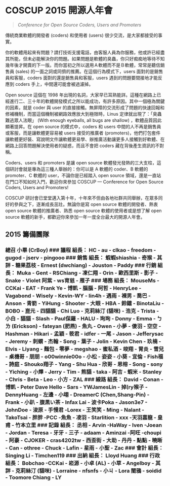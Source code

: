 # COSCUP 2015 開源人年會

> <em>Conference for Open Source Coders, Users and Promoters</em>

傳統商業軟體的開發者 (coders) 和使用者 (users) 很少交流，是大家都接受的事實。

你的軟體用起來有問題？請打技術支援電話，由客服人員為你服務，他或許已經盡其所能，但未必能解決你的問題。如果問題是軟體的臭蟲，你只好痴痴地等待不知幾年後才開賣的下一版。而你當初之所以選用Ａ軟體而不是Ｂ軟體，常常是聽信銷售員 (sales) 的一面之詞或同儕的推薦。在這個行為模式下，users 面對的是銷售員和客服，coders 面對的還是銷售員和客服，users 遇到的問題要間接地才能反應到 coders 手上，中間還可能會被過濾掉。

Open source 這個在 1998 年出現的名詞，大家早已耳熟能詳。這種在網路上已經進行二、三十年的軟體開發模式之所以能成功，有許多原因。其中一個極為關鍵的因素，就是 coder 與 user 的直接接觸。無屏障的交流形成了問題的快速回報和修補機制，而當這個機制被網路效應放大到極限時，Linus 定律就出現了：「臭蟲難逃眾人法眼」 (With enough eyeballs, all bugs are shallow) ，軟體品質因此顯著提昇。在 open source 的模式中，coders 和 users 中間的人不再是銷售員或客服，而是讓軟體更容易被 users 接受的推廣者 (promoters)，他們打包套件讓軟體更好裝、寫說明文件讓軟體更易學、辦推廣活動讓更多人接觸到好軟體、在網路上回答問題解決使用者的疑惑，而且不會把 coders 藏在背後產生資訊的不對稱。

Coders、users 和 promoters 是讓 open source 軟體發光發熱的三大支柱，這個研討會就是專為這三種人舉辦的：你可以是 A 軟體的 coder、B 軟體的 promoter、C 軟體的 user，不論你是已經踏入 open source 領域，還是一直站在門口不知如何入門，歡迎你來參加 COSCUP — Conference for Open Source Coders, Users and Promoters!

COSCUP 研討會已堂堂邁入第十年，十年來不但由各地社群共同舉辦，在眾多同好的參與之下，逐漸成長茁壯。無論你是寫 open source 軟體的開發者、熱衷 open source 軟體的推廣者、熟悉 open source 軟體的使用者或是想了解 open source 軟體的新手，都歡迎你來參加一年一度全台最大的開源人年會。

## 2015 籌備團隊

### 總召 **小畢 (CrBoy)** ### 議程 組長： **HC** - au - clkao - freedom - gugod - jserv - pingooo ### 銷售 組長： **蝦蝦shiashia** - 奇猴 - 其詳 - 糖果荔枝 - Ernest (dwchiang) - Jouston - Paddy ### 行銷 組長： **Muka** - Gent - RSChiang - 凍仁翔 - Orin - 歐西里斯 - 影子 - Snake - Violet 阿紫 - ws育慈 - 雁子 ### 場務 組長： **MouseMs** - CCKai - EAT - Frank Ye - 博凱 - 腦腦 - 阿哲 - HenryLee - Vagabond - Wisely - Kevin-WY - lin4h - 遇雨 - 裸男 - 喬巴 - Anson - 青箭 - YiHung - Shooter - 大眼 - HBA - 鈴鐺 - BinotaLiu - BOBO - 崑元 - 四貓貓 - Chi Luo - 克莉絲汀 (貓咪) - 浩克 - Trista - 小白 - 貓貓 - Slash - Paul保羅 - HALU - 珣珣 - Donny - Emma - ㄅㄌ (Erickson) - fateyan (肥燕) - 魚丸 - Owen - 小夢 - 傻羽 - 空空 - Hashman - Hikari - 孟穎 - 筱君 - idfer - 一尾 - Jason - Jefferysac - Jeremy - 刺蝟 - 杰翰 - Song - 葉子 - Jolin - Kevin Chen - 玖楠 - Elvis - Liyang - 麵包 - 零夢 - megshao - 蜜私酒 - 竣翔 - 胃炎 - 雪兒 - 桌機哥 - 朋朋 - o00winnie00o - 小松 - 姿姿 - 小葵 - 宜倫 - Fish福 - 詩庭 - Shouko翔子 - Yang - Shu Hua - 欣哥 - 恩榕 - Song - sony - Yiching - 小燁 - Jerry - Tim - 熊貓 - taka - 阿吉 - 蝦米 - Stanley - Chris - Beta - Leo - 小方 - ZAL ### 線路 組長： **David** - Conan - 博凱 - Peter Dave Hello - Sars - YWJamesLin - 掉(ry猴子 - DennyHuang - 左邊 - 小翊 - DreamerC (Chen,Shang-Pin) - Frank - 小趴 - 腹黒い茶 - Infax Lai - 波卡Poka - Jason3e7 - JohnDoe - 浚原 - 手慢君 -Lorex - 王笑笑 - Ming - Nalant - TakoTsai - 胖胖 -PCC -魚魚 - 凌羽 - Starlition - xxx -天羽嘉龍 - 皇甫 - 竹本立里 ### 記錄 組長： **丞相** - Arvin -HaWay - Iven -Joean - Jordan - Teresa - 牙牙 - 三子 - adaam - Aminzai -阿旺 -choupi - 阿豪 - CJOKER - cras4202tw - 西歪街 - 大助 - 丹丹 - 點點 - 曉晰 - Can - othree - Chuck - Lafin - 星雨 - 小聖 - Zac ### 會計 組長： **Singing Li** - Timchen119 ### 出納 組長： **Lloyd Huang** ### 行政 組長： **Bobchao** -CCKai - 崧源 - 小卓 (AL) - 小草 - Angelboy - 其詳 - 克莉絲汀 (貓咪) - Lorraine - nfsnfs - 小ㄐ - Lora 闇鴉 - soidid - Toomore Chiang - LY
